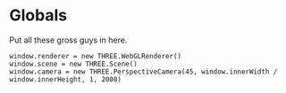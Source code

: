 Globals
=======

Put all these gross guys in here.

    window.renderer = new THREE.WebGLRenderer()
    window.scene = new THREE.Scene()
    window.camera = new THREE.PerspectiveCamera(45, window.innerWidth / window.innerHeight, 1, 2000)
